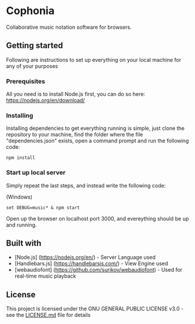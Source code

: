 # Cophonia
Collaborative music notation software for browsers.


## Getting started
Following are instructions to set up everything on your local machine for any of your purposes

### Prerequisites
All you need is to install Node.js first, you can do so here:
https://nodejs.org/en/download/

### Installing
Installing dependencies to get everything running is simple, just clone the repository to your machine, find the folder where the file "dependencies.json" exists, open a command prompt and run the following code:
```
npm install
```

### Start up local server
Simply repeat the last steps, and instead write the following code:

(Windows)
```
set DEBUG=music* & npm start
```

Open up the browser on localhost port 3000, and evereything should be up and running.

## Built with

* [Node.js] (https://nodejs.org/en/) - Server Language used
* [Handlebars.js] (https://handlebarsjs.com/) - View Engine used
* [webaudiofont] (https://github.com/surikov/webaudiofont) - Used for real-time music playback

## License

This project is licensed under the GNU GENERAL PUBLIC LICENSE v3.0 - see the [LICENSE.md](LICENSE.md) file for details
